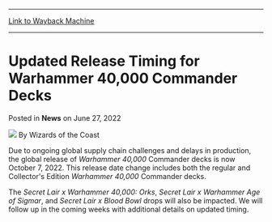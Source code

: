 
---
[Link to Wayback Machine](https://web.archive.org/web/20220627161513/https://magic.wizards.com/en/articles/archive/news/updated-release-timing-warhammer-40000-commander-decks-2022-06-27?fbclid=IwAR3ztH3_iDQidzIUEl0A7rSAk8zPH4adflaVpbSi42JM9Lja4TI2d6u4wEU)

[_metadata_:author]:- "Wizards of the Coast"
[_metadata_:description]:- "The upcoming Warhammer 40,000 Commander decks will now be released October 7, 2022."
[_metadata_:generator]:- "Drupal 7 (http://drupal.org)"
[_metadata_:node]:- "1595887"
[_metadata_:publish_date]:- "2022-06-27"
[_metadata_:source]:- "div-main-content"
[_metadata_:title]:- "Updated Release Timing for Warhammer 40,000 Commander Decks"
[_metadata_:wayback_capture_timestamp]:- "2022-06-27 16:15:13"
[_metadata_:wayback_raw_url]:- "https://web.archive.org/web/20220627161513id_/https://magic.wizards.com/en/articles/archive/news/updated-release-timing-warhammer-40000-commander-decks-2022-06-27?fbclid=IwAR3ztH3_iDQidzIUEl0A7rSAk8zPH4adflaVpbSi42JM9Lja4TI2d6u4wEU"
[_metadata_:wayback_url]:- "https://magic.wizards.com/en/articles/archive/news/updated-release-timing-warhammer-40000-commander-decks-2022-06-27?fbclid=IwAR3ztH3_iDQidzIUEl0A7rSAk8zPH4adflaVpbSi42JM9Lja4TI2d6u4wEU"
---


Updated Release Timing for Warhammer 40,000 Commander Decks
===========================================================



 Posted in **News**
 on June 27, 2022 






![](https://media.magic.wizards.com/styles/auth_small/public/images/person/wizards_author.jpg)
By Wizards of the Coast











Due to ongoing global supply chain challenges and delays in production, the global release of *Warhammer 40,000* Commander decks is now October 7, 2022. This release date change includes both the regular and Collector's Edition *Warhammer 40,000* Commander decks.


The *Secret Lair x Warhammer 40,000: Orks*, *Secret Lair x Warhammer Age of Sigmar*, and *Secret Lair x Blood Bowl* drops will also be impacted. We will follow up in the coming weeks with additional details on updated timing.







